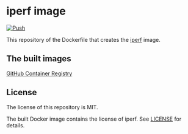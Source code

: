 # iperf image

[![Push](https://github.com/ganta/docker-iperf/actions/workflows/push.yaml/badge.svg)](https://github.com/ganta/docker-iperf/actions/workflows/push.yaml)

This repository of the Dockerfile that creates the [iperf](https://github.com/esnet/iperf) image.

## The built images

[GitHub Container Registry](https://github.com/ganta/docker-iperf/pkgs/container/iperf)

## License

The license of this repository is MIT.

The built Docker image contains the license of iperf. See [LICENSE](./LICENSE) for details.

